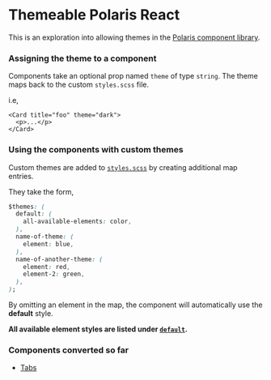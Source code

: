 # Themeable Polaris React

This is an exploration into allowing themes in the [Polaris component library](https://polaris.shopify.com).

### Assigning the theme to a component

Components take an optional prop named `theme` of type `string`. The theme maps back to the custom `styles.scss` file.

i.e,

```
<Card title="foo" theme="dark">
  <p>...</p>
</Card>
```

### Using the components with custom themes

Custom themes are added to [`styles.scss`](https://github.com/LauraAubin/themeable-polaris-react/blob/master/src/Themes/styles.scss) by creating additional map entries.

They take the form,

```css
$themes: (
  default: (
    all-available-elements: color,
  ),
  name-of-theme: (
    element: blue,
  ),
  name-of-another-theme: (
    element: red,
    element-2: green,
  ),
);
```

By omitting an element in the map, the component will automatically use the **default** style.

**All available element styles are listed under [`default`](https://github.com/LauraAubin/themeable-polaris-react/blob/master/src/Themes/styles.scss#L4).**

### Components converted so far

- [Tabs](https://github.com/LauraAubin/themeable-polaris-react/tree/master/src/components/Tabs)
